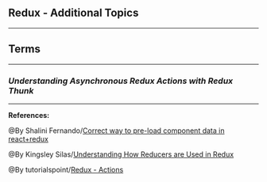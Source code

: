 ## **Redux - Additional Topics**



-------------------------------------------------------------


## **Terms**


-----------------------------------------------

### ***Understanding Asynchronous Redux Actions with Redux Thunk***



-----------------------------------------------

**References:**

@By Shalini Fernando/[Correct way to pre-load component data in react+redux](https://www.codehousegroup.com/insight-and-inspiration/tech-stream/using-redux-and-context-api) 

@By Kingsley Silas/[Understanding How Reducers are Used in Redux](https://css-tricks.com/understanding-how-reducers-are-used-in-redux/#:~:text=A%20reducer%20is%20a%20function,so%20that%20they%20behave%20consistently.)

@By tutorialspoint/[Redux - Actions](https://www.tutorialspoint.com/redux/redux_actions.htm)